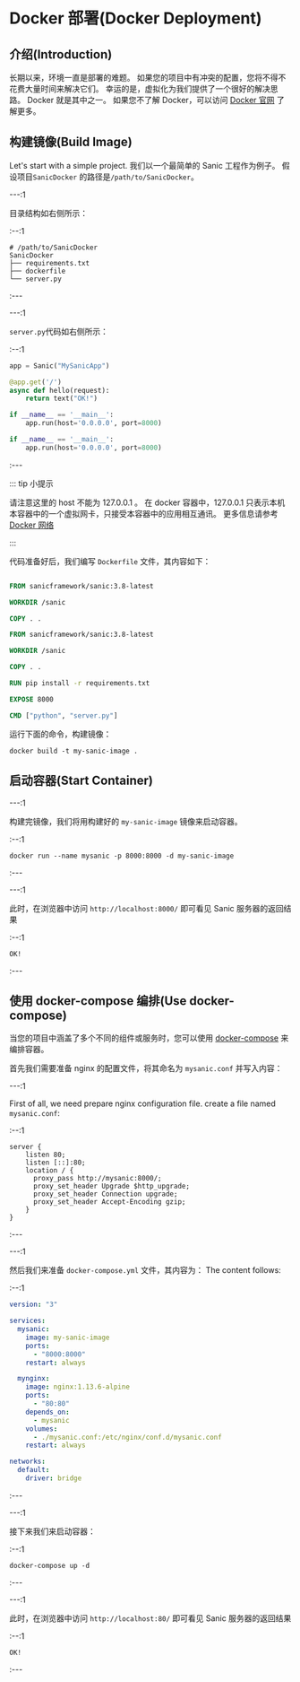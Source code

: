 # Docker 部署(Docker Deployment)

## 介绍(Introduction)

长期以来，环境一直是部署的难题。 如果您的项目中有冲突的配置，您将不得不花费大量时间来解决它们。 幸运的是，虚拟化为我们提供了一个很好的解决思路。 Docker 就是其中之一。 如果您不了解 Docker，可以访问 [Docker 官网](https://www.docker.com/) 了解更多。

## 构建镜像(Build Image)

Let's start with a simple project. 我们以一个最简单的 Sanic 工程作为例子。 假设项目`SanicDocker` 的路径是`/path/to/SanicDocker`。

---:1

目录结构如右侧所示：

:--:1

```text
# /path/to/SanicDocker
SanicDocker
├── requirements.txt
├── dockerfile
└── server.py
```

:---

---:1

`server.py`代码如右侧所示：

:--:1

```python
app = Sanic("MySanicApp")

@app.get('/')
async def hello(request):
    return text("OK!")

if __name__ == '__main__':
    app.run(host='0.0.0.0', port=8000)

if __name__ == '__main__':
    app.run(host='0.0.0.0', port=8000)
```

:---

::: tip 小提示

请注意这里的 host 不能为 127.0.0.1 。 在 docker 容器中，127.0.0.1 只表示本机本容器中的一个虚拟网卡，只接受本容器中的应用相互通讯。 更多信息请参考 [Docker 网络](https://docs.docker.com/engine/reference/commandline/network/)

:::

代码准备好后，我们编写 `Dockerfile` 文件，其内容如下：

```Dockerfile

FROM sanicframework/sanic:3.8-latest

WORKDIR /sanic

COPY . .

FROM sanicframework/sanic:3.8-latest

WORKDIR /sanic

COPY . .

RUN pip install -r requirements.txt

EXPOSE 8000

CMD ["python", "server.py"]
```

运行下面的命令，构建镜像：

```shell
docker build -t my-sanic-image .
```

## 启动容器(Start Container)

---:1

构建完镜像，我们将用构建好的 `my-sanic-image` 镜像来启动容器。

:--:1

```shell
docker run --name mysanic -p 8000:8000 -d my-sanic-image
```

:---

---:1

此时，在浏览器中访问 `http://localhost:8000/` 即可看见 Sanic 服务器的返回结果

:--:1

```text
OK!
```

:---

## 使用 docker-compose 编排(Use docker-compose)

当您的项目中涵盖了多个不同的组件或服务时，您可以使用 [docker-compose](https://docs.docker.com/compose/) 来编排容器。

首先我们需要准备 nginx 的配置文件，将其命名为 `mysanic.conf` 并写入内容：

---:1

First of all, we need prepare nginx configuration file. create a file named `mysanic.conf`:

:--:1

```nginx
server {
    listen 80;
    listen [::]:80;
    location / {
      proxy_pass http://mysanic:8000/;
      proxy_set_header Upgrade $http_upgrade;
      proxy_set_header Connection upgrade;
      proxy_set_header Accept-Encoding gzip;
    }
}
```

:---

---:1

然后我们来准备 `docker-compose.yml` 文件，其内容为： The content follows:

:--:1

```yml
version: "3"

services:
  mysanic:
    image: my-sanic-image
    ports:
      - "8000:8000"
    restart: always

  mynginx:
    image: nginx:1.13.6-alpine
    ports:
      - "80:80"
    depends_on:
      - mysanic
    volumes:
      - ./mysanic.conf:/etc/nginx/conf.d/mysanic.conf
    restart: always

networks:
  default:
    driver: bridge
```

:---

---:1

接下来我们来启动容器：

:--:1

```shell
docker-compose up -d
```

:---

---:1

此时，在浏览器中访问 `http://localhost:80/` 即可看见 Sanic 服务器的返回结果

:--:1

```text
OK!
```

:---
